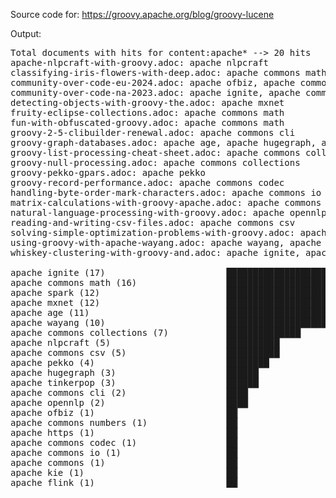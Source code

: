 Source code for: https://groovy.apache.org/blog/groovy-lucene

Output:

<pre>
Total documents with hits for content:apache* --> 20 hits
apache-nlpcraft-with-groovy.adoc: apache nlpcraft
classifying-iris-flowers-with-deep.adoc: apache commons math, apache spark
community-over-code-eu-2024.adoc: apache ofbiz, apache commons math, apache ignite
community-over-code-na-2023.adoc: apache ignite, apache commons numbers, apache commons csv
detecting-objects-with-groovy-the.adoc: apache mxnet
fruity-eclipse-collections.adoc: apache commons math
fun-with-obfuscated-groovy.adoc: apache commons math
groovy-2-5-clibuilder-renewal.adoc: apache commons cli
groovy-graph-databases.adoc: apache age, apache hugegraph, apache tinkerpop, apache https
groovy-list-processing-cheat-sheet.adoc: apache commons collections
groovy-null-processing.adoc: apache commons collections
groovy-pekko-gpars.adoc: apache pekko
groovy-record-performance.adoc: apache commons codec
handling-byte-order-mark-characters.adoc: apache commons io
matrix-calculations-with-groovy-apache.adoc: apache commons math, apache commons
natural-language-processing-with-groovy.adoc: apache opennlp, apache spark
reading-and-writing-csv-files.adoc: apache commons csv
solving-simple-optimization-problems-with-groovy.adoc: apache commons math, apache kie
using-groovy-with-apache-wayang.adoc: apache wayang, apache spark, apache flink, apache commons csv, apache ignite
whiskey-clustering-with-groovy-and.adoc: apache ignite, apache wayang, apache spark, apache commons csv

apache ignite (17)                       ██████████████████████████████████▏
apache commons math (16)                 ████████████████████████████████▏
apache spark (12)                        ████████████████████████▏
apache mxnet (12)                        ████████████████████████▏
apache age (11)                          ██████████████████████▏
apache wayang (10)                       ████████████████████▏
apache commons collections (7)           ██████████████▏
apache nlpcraft (5)                      ██████████▏
apache commons csv (5)                   ██████████▏
apache pekko (4)                         ████████▏
apache hugegraph (3)                     ██████▏
apache tinkerpop (3)                     ██████▏
apache commons cli (2)                   ████▏
apache opennlp (2)                       ████▏
apache ofbiz (1)                         ██▏
apache commons numbers (1)               ██▏
apache https (1)                         ██▏
apache commons codec (1)                 ██▏
apache commons io (1)                    ██▏
apache commons (1)                       ██▏
apache kie (1)                           ██▏
apache flink (1)                         ██▏
</pre>
